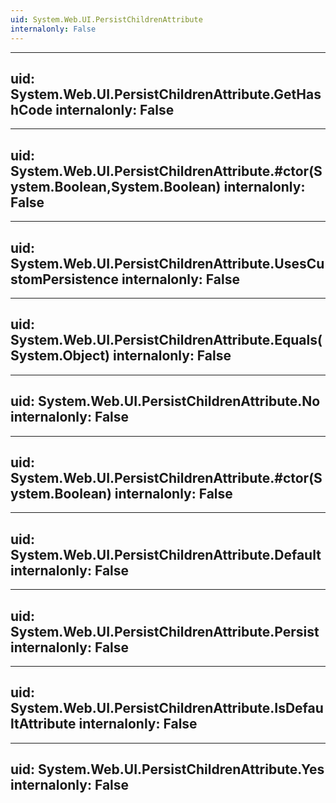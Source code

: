 ```yaml
---
uid: System.Web.UI.PersistChildrenAttribute
internalonly: False
---
```


---
uid: System.Web.UI.PersistChildrenAttribute.GetHashCode
internalonly: False
---

---
uid: System.Web.UI.PersistChildrenAttribute.#ctor(System.Boolean,System.Boolean)
internalonly: False
---

---
uid: System.Web.UI.PersistChildrenAttribute.UsesCustomPersistence
internalonly: False
---

---
uid: System.Web.UI.PersistChildrenAttribute.Equals(System.Object)
internalonly: False
---

---
uid: System.Web.UI.PersistChildrenAttribute.No
internalonly: False
---

---
uid: System.Web.UI.PersistChildrenAttribute.#ctor(System.Boolean)
internalonly: False
---

---
uid: System.Web.UI.PersistChildrenAttribute.Default
internalonly: False
---

---
uid: System.Web.UI.PersistChildrenAttribute.Persist
internalonly: False
---

---
uid: System.Web.UI.PersistChildrenAttribute.IsDefaultAttribute
internalonly: False
---

---
uid: System.Web.UI.PersistChildrenAttribute.Yes
internalonly: False
---
